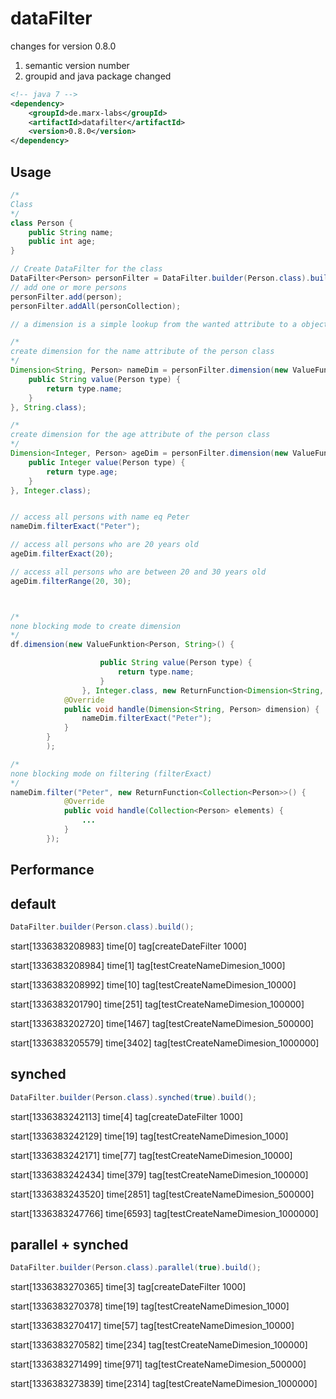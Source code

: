 dataFilter
==========


changes for version 0.8.0
1. semantic version number
2. groupid and java package changed
``` xml
<!-- java 7 -->
<dependency>
	<groupId>de.marx-labs</groupId>
	<artifactId>datafilter</artifactId>
	<version>0.8.0</version>
</dependency>
```

Usage
-----

``` java
/*
Class
*/
class Person {
	public String name;
	public int age;
}

// Create DataFilter for the class
DataFilter<Person> personFilter = DataFilter.builder(Person.class).build();
// add one or more persons
personFilter.add(person);
personFilter.addAll(personCollection);

// a dimension is a simple lookup from the wanted attribute to a object

/* 
create dimension for the name attribute of the person class
*/
Dimension<String, Person> nameDim = personFilter.dimension(new ValueFunktion<Person, String>() {
	public String value(Person type) {
		return type.name;
	}
}, String.class);

/* 
create dimension for the age attribute of the person class
*/
Dimension<Integer, Person> ageDim = personFilter.dimension(new ValueFunktion<Person, Integer>() {
	public Integer value(Person type) {
		return type.age;
	}
}, Integer.class);


// access all persons with name eq Peter
nameDim.filterExact("Peter");

// access all persons who are 20 years old
ageDim.filterExact(20);

// access all persons who are between 20 and 30 years old
ageDim.filterRange(20, 30);



/*
none blocking mode to create dimension
*/
df.dimension(new ValueFunktion<Person, String>() {

					public String value(Person type) {
						return type.name;
					}
				}, Integer.class, new ReturnFunction<Dimension<String, Person>>() {
			@Override
			public void handle(Dimension<String, Person> dimension) {
				nameDim.filterExact("Peter");
			}
		}
		);

/*
none blocking mode on filtering (filterExact)
*/
nameDim.filter("Peter", new ReturnFunction<Collection<Person>>() {
			@Override
			public void handle(Collection<Person> elements) {
				...
			}
		});


```

Performance
----------

default
-------
``` java
DataFilter.builder(Person.class).build();
```
start[1336383208983] time[0] tag[createDateFilter 1000]

start[1336383208984] time[1] tag[testCreateNameDimesion_1000]

start[1336383208992] time[10] tag[testCreateNameDimesion_10000]

start[1336383201790] time[251] tag[testCreateNameDimesion_100000]

start[1336383202720] time[1467] tag[testCreateNameDimesion_500000]

start[1336383205579] time[3402] tag[testCreateNameDimesion_1000000]



synched
-------
``` java
DataFilter.builder(Person.class).synched(true).build();
```
start[1336383242113] time[4] tag[createDateFilter 1000]

start[1336383242129] time[19] tag[testCreateNameDimesion_1000]

start[1336383242171] time[77] tag[testCreateNameDimesion_10000]

start[1336383242434] time[379] tag[testCreateNameDimesion_100000]

start[1336383243520] time[2851] tag[testCreateNameDimesion_500000]

start[1336383247766] time[6593] tag[testCreateNameDimesion_1000000]


parallel + synched
------------------
``` java
DataFilter.builder(Person.class).parallel(true).build();
```
start[1336383270365] time[3] tag[createDateFilter 1000]

start[1336383270378] time[19] tag[testCreateNameDimesion_1000]

start[1336383270417] time[57] tag[testCreateNameDimesion_10000]

start[1336383270582] time[234] tag[testCreateNameDimesion_100000]

start[1336383271499] time[971] tag[testCreateNameDimesion_500000]

start[1336383273839] time[2314] tag[testCreateNameDimesion_1000000]
